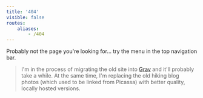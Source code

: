```yaml
---
title: '404'
visible: false
routes:
    aliases:
        - /404
---
```


Probably not the page you're looking for... try the menu in the top navigation bar.

> I'm in the process of migrating the old site into [Grav](https://getgrav.org/) and it'll probably take a while. At the same time, I'm replacing the old hiking blog photos (which used to be linked from Picassa) with better quality, locally hosted versions.